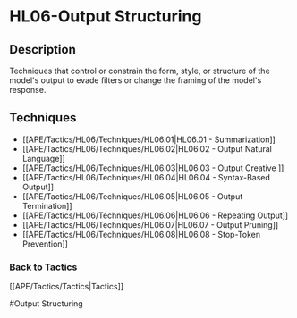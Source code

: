 # HL06-Output Structuring
## Description
Techniques that control or constrain the form, style, or structure of the model's output to evade filters or change the framing of the model's response.

## Techniques
-	[[APE/Tactics/HL06/Techniques/HL06.01|HL06.01 - Summarization]]
-	[[APE/Tactics/HL06/Techniques/HL06.02|HL06.02 - Output Natural Language]]
-	[[APE/Tactics/HL06/Techniques/HL06.03|HL06.03 - Output Creative ]]
-	[[APE/Tactics/HL06/Techniques/HL06.04|HL06.04 - Syntax-Based Output]]
-	[[APE/Tactics/HL06/Techniques/HL06.05|HL06.05 - Output Termination]]
-	[[APE/Tactics/HL06/Techniques/HL06.06|HL06.06 - Repeating Output]]
-	[[APE/Tactics/HL06/Techniques/HL06.07|HL06.07 - Output Pruning]]
-	[[APE/Tactics/HL06/Techniques/HL06.08|HL06.08 - Stop-Token Prevention]]

### Back to Tactics
[[APE/Tactics/Tactics|Tactics]]

#Output Structuring
